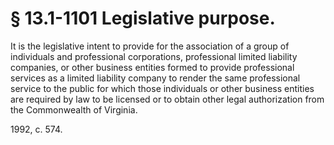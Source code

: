 # § 13.1-1101 Legislative purpose.

<p>It is the legislative intent to provide for the association of a group of individuals and professional corporations, professional limited liability companies, or other business entities formed to provide professional services as a limited liability company to render the same professional service to the public for which those individuals or other business entities are required by law to be licensed or to obtain other legal authorization from the Commonwealth of Virginia.</p><p>1992, c. 574.</p>